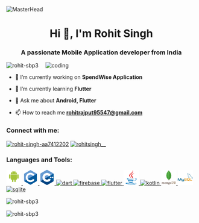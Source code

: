 ![MasterHead](https://th.bing.com/th/id/R.a44d6f2bfaf002b79fbf0b4805558585?rik=NMUXP5zfvbSeXw&riu=http%3a%2f%2fwww.ars-network.com%2fwp-content%2fuploads%2f2018%2f12%2fmobile-app-development.jpg&ehk=rak70D5Ppj6gFxJIhlIi6nW4itLjpogYEk%2bXBmV28UM%3d&risl=&pid=ImgRaw&r=0)
<h1 align="center">Hi 👋, I'm Rohit Singh</h1>
<h3 align="center">A passionate Mobile Application developer from India</h3>

<img align="right" alt="coding" width="400" src="https://granroyalleigarape.com.br/wp-content/uploads/2021/05/programmer.gif">

<p align="left"> <img src="https://komarev.com/ghpvc/?username=rohit-sbp3&label=Profile%20views&color=0e75b6&style=flat" alt="rohit-sbp3" /> </p>

- 🔭 I’m currently working on **SpendWise Application**

- 🌱 I’m currently learning **Flutter**

- 💬 Ask me about **Android, Flutter**

- 📫 How to reach me **rohitrajput95547@gmail.com**

<h3 align="left">Connect with me:</h3>
<p align="left">
<a href="https://linkedin.com/in/rohit-singh-aa7412202" target="blank"><img align="center" src="https://raw.githubusercontent.com/rahuldkjain/github-profile-readme-generator/master/src/images/icons/Social/linked-in-alt.svg" alt="rohit-singh-aa7412202" height="30" width="40" /></a>
<a href="https://www.leetcode.com/rohitsingh__" target="blank"><img align="center" src="https://raw.githubusercontent.com/rahuldkjain/github-profile-readme-generator/master/src/images/icons/Social/leet-code.svg" alt="rohitsingh__" height="30" width="40" /></a>
</p>

<h3 align="left">Languages and Tools:</h3>
<p align="left"> <a href="https://developer.android.com" target="_blank" rel="noreferrer"> <img src="https://raw.githubusercontent.com/devicons/devicon/master/icons/android/android-original-wordmark.svg" alt="android" width="40" height="40"/> </a> <a href="https://www.cprogramming.com/" target="_blank" rel="noreferrer"> <img src="https://raw.githubusercontent.com/devicons/devicon/master/icons/c/c-original.svg" alt="c" width="40" height="40"/> </a> <a href="https://www.w3schools.com/cpp/" target="_blank" rel="noreferrer"> <img src="https://raw.githubusercontent.com/devicons/devicon/master/icons/cplusplus/cplusplus-original.svg" alt="cplusplus" width="40" height="40"/> </a> <a href="https://dart.dev" target="_blank" rel="noreferrer"> <img src="https://www.vectorlogo.zone/logos/dartlang/dartlang-icon.svg" alt="dart" width="40" height="40"/> </a> <a href="https://firebase.google.com/" target="_blank" rel="noreferrer"> <img src="https://www.vectorlogo.zone/logos/firebase/firebase-icon.svg" alt="firebase" width="40" height="40"/> </a> <a href="https://flutter.dev" target="_blank" rel="noreferrer"> <img src="https://www.vectorlogo.zone/logos/flutterio/flutterio-icon.svg" alt="flutter" width="40" height="40"/> </a> <a href="https://www.java.com" target="_blank" rel="noreferrer"> <img src="https://raw.githubusercontent.com/devicons/devicon/master/icons/java/java-original.svg" alt="java" width="40" height="40"/> </a> <a href="https://kotlinlang.org" target="_blank" rel="noreferrer"> <img src="https://www.vectorlogo.zone/logos/kotlinlang/kotlinlang-icon.svg" alt="kotlin" width="40" height="40"/> </a> <a href="https://www.mongodb.com/" target="_blank" rel="noreferrer"> <img src="https://raw.githubusercontent.com/devicons/devicon/master/icons/mongodb/mongodb-original-wordmark.svg" alt="mongodb" width="40" height="40"/> </a> <a href="https://www.mysql.com/" target="_blank" rel="noreferrer"> <img src="https://raw.githubusercontent.com/devicons/devicon/master/icons/mysql/mysql-original-wordmark.svg" alt="mysql" width="40" height="40"/> </a> <a href="https://www.sqlite.org/" target="_blank" rel="noreferrer"> <img src="https://www.vectorlogo.zone/logos/sqlite/sqlite-icon.svg" alt="sqlite" width="40" height="40"/> </a> </p>

<p><img align="center" src="https://github-readme-stats.vercel.app/api/top-langs?username=rohit-sbp3&show_icons=true&locale=en&layout=compact" alt="rohit-sbp3" /></p>

<p><img align="center" src="https://github-readme-streak-stats.herokuapp.com/?user=rohit-sbp3&" alt="rohit-sbp3" /></p>
